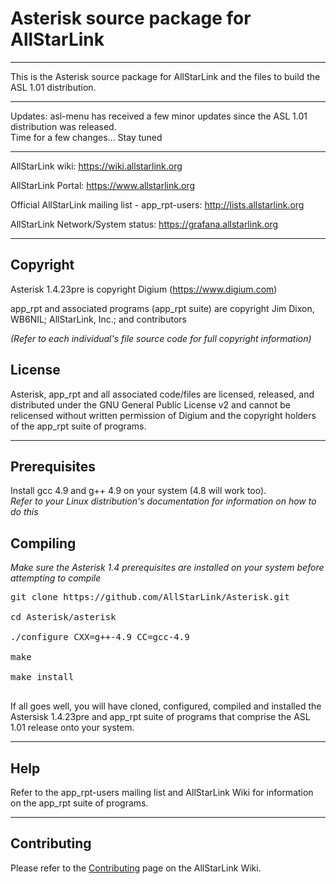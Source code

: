 # Asterisk source package for AllStarLink

---------------------------------------------------------------------------------------------------------------------------------

This is the Asterisk source package for AllStarLink and the files to build the ASL 1.01 distribution.

---------------------------------------------------------------------------------------------------------------------------------

Updates: 
asl-menu has received a few minor updates since the ASL 1.01 distribution was released.  
Time for a few changes... Stay tuned

---------------------------------------------------------------------------------------------------------------------------------

AllStarLink wiki: https://wiki.allstarlink.org

AllStarLink Portal:  https://www.allstarlink.org

Official AllStarLink mailing list - app_rpt-users: http://lists.allstarlink.org

AllStarLink Network/System status:  https://grafana.allstarlink.org

---------------------------------------------------------------------------------------------------------------------------------

## Copyright

Asterisk 1.4.23pre is copyright Digium (https://www.digium.com)

app_rpt and associated programs (app_rpt suite) are copyright Jim Dixon, WB6NIL; AllStarLink, Inc.; and contributors

_(Refer to each individual's file source code for full copyright information)_

## License

Asterisk, app_rpt and all associated code/files are licensed, released, and distributed under the GNU General Public License v2 and cannot be relicensed without written permission of Digium and the copyright holders of the app_rpt suite of programs.

---------------------------------------------------------------------------------------------------------------------------------

## Prerequisites

Install gcc 4.9 and g++ 4.9 on your system (4.8 will work too).  
_Refer to your Linux distribution's documentation for information on how to do this_

## Compiling
_Make sure the Asterisk 1.4 prerequisites are installed on your system before attempting to compile_

<pre>
git clone https://github.com/AllStarLink/Asterisk.git

cd Asterisk/asterisk

./configure CXX=g++-4.9 CC=gcc-4.9

make

make install

</pre>

If all goes well, you will have cloned, configured, compiled and installed the Astersisk 1.4.23pre and app_rpt suite of programs that comprise the ASL 1.01 release onto your system.

---------------------------------------------------------------------------------------------------------------------------------

## Help

Refer to the app_rpt-users mailing list and AllStarLink Wiki for information on the app_rpt suite of programs.

---------------------------------------------------------------------------------------------------------------------------------

## Contributing

Please refer to the [Contributing](https://wiki.allstarlink.org/wiki/Contributing) page on the AllStarLink Wiki.
